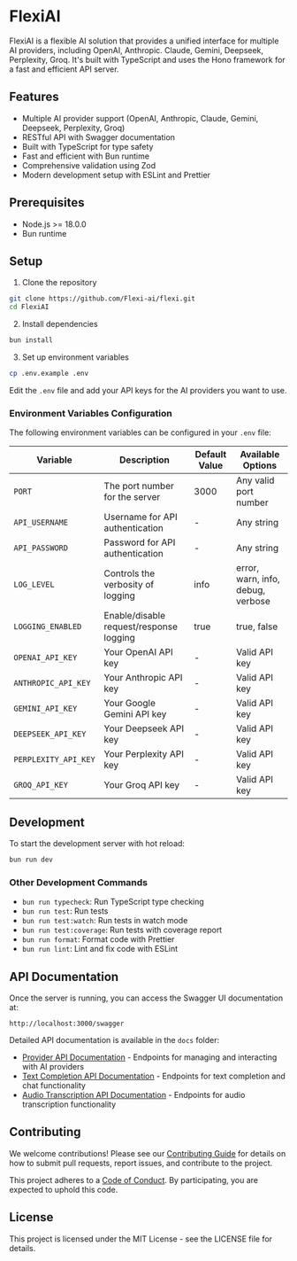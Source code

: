 # FlexiAI

FlexiAI is a flexible AI solution that provides a unified interface for multiple AI providers, including OpenAI, Anthropic. Claude, Gemini, Deepseek, Perplexity, Groq. It's built with TypeScript and uses the Hono framework for a fast and efficient API server.

## Features

- Multiple AI provider support (OpenAI, Anthropic, Claude, Gemini, Deepseek, Perplexity, Groq)
- RESTful API with Swagger documentation
- Built with TypeScript for type safety
- Fast and efficient with Bun runtime
- Comprehensive validation using Zod
- Modern development setup with ESLint and Prettier

## Prerequisites

- Node.js >= 18.0.0
- Bun runtime

## Setup

1. Clone the repository

```bash
git clone https://github.com/Flexi-ai/flexi.git
cd FlexiAI
```

2. Install dependencies

```bash
bun install
```

3. Set up environment variables

```bash
cp .env.example .env
```

Edit the `.env` file and add your API keys for the AI providers you want to use.

### Environment Variables Configuration

The following environment variables can be configured in your `.env` file:

| Variable             | Description                             | Default Value | Available Options                 |
| -------------------- | --------------------------------------- | ------------- | --------------------------------- |
| `PORT`               | The port number for the server          | 3000          | Any valid port number             |
| `API_USERNAME`       | Username for API authentication         | -             | Any string                        |
| `API_PASSWORD`       | Password for API authentication         | -             | Any string                        |
| `LOG_LEVEL`          | Controls the verbosity of logging       | info          | error, warn, info, debug, verbose |
| `LOGGING_ENABLED`    | Enable/disable request/response logging | true          | true, false                       |
| `OPENAI_API_KEY`     | Your OpenAI API key                     | -             | Valid API key                     |
| `ANTHROPIC_API_KEY`  | Your Anthropic API key                  | -             | Valid API key                     |
| `GEMINI_API_KEY`     | Your Google Gemini API key              | -             | Valid API key                     |
| `DEEPSEEK_API_KEY`   | Your Deepseek API key                   | -             | Valid API key                     |
| `PERPLEXITY_API_KEY` | Your Perplexity API key                 | -             | Valid API key                     |
| `GROQ_API_KEY`       | Your Groq API key                       | -             | Valid API key                     |

## Development

To start the development server with hot reload:

```bash
bun run dev
```

### Other Development Commands

- `bun run typecheck`: Run TypeScript type checking
- `bun run test`: Run tests
- `bun run test:watch`: Run tests in watch mode
- `bun run test:coverage`: Run tests with coverage report
- `bun run format`: Format code with Prettier
- `bun run lint`: Lint and fix code with ESLint

## API Documentation

Once the server is running, you can access the Swagger UI documentation at:

```
http://localhost:3000/swagger
```

Detailed API documentation is available in the `docs` folder:

- [Provider API Documentation](docs/provider.md) - Endpoints for managing and interacting with AI providers
- [Text Completion API Documentation](docs/text-provider.md) - Endpoints for text completion and chat functionality
- [Audio Transcription API Documentation](docs/audio-provider.md) - Endpoints for audio transcription functionality

## Contributing

We welcome contributions! Please see our [Contributing Guide](CONTRIBUTING.md) for details on how to submit pull requests, report issues, and contribute to the project.

This project adheres to a [Code of Conduct](CODE_OF_CONDUCT.md). By participating, you are expected to uphold this code.

## License

This project is licensed under the MIT License - see the LICENSE file for details.
